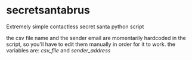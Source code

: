 # secretsantabrus
Extremely simple contactless secret santa python script 

the csv file name and the sender email are momentarily hardcoded in the script, so you'll have to edit them manually in order for it to work.
the variables are: *csv_file* and *sender_address*

